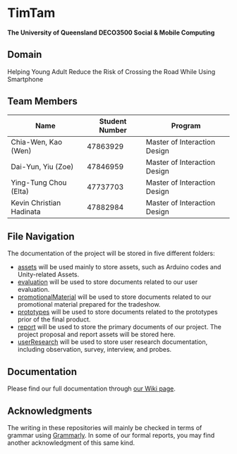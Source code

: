 # TimTam
**The University of Queensland**
**DECO3500 Social & Mobile Computing**

## Domain
Helping Young Adult Reduce the Risk of Crossing the Road While Using Smartphone

## Team Members
| **Name**                 | **Student Number** | **Program**                  |
|--------------------------|--------------------|------------------------------|
| Chia-Wen, Kao (Wen)      | 47863929           | Master of Interaction Design |
| Dai-Yun, Yiu (Zoe)       | 47846959           | Master of Interaction Design |
| Ying-Tung Chou (Elta)    | 47737703           | Master of Interaction Design |
| Kevin Christian Hadinata | 47882984           | Master of Interaction Design |

## File Navigation
The documentation of the project will be stored in five different folders:
- [assets](https://github.com/kevinc45/timtam/tree/main/assets) will be used mainly to store assets, such as Arduino codes and Unity-related Assets.
- [evaluation](https://github.com/kevinc45/timtam/tree/main/evaluation) will be used to store documents related to our user evaluation.
- [promotionalMaterial](https://github.com/kevinc45/timtam/tree/main/promotionalMaterial) will be used to store documents related to our promotional material prepared for the tradeshow.
- [prototypes](https://github.com/kevinc45/timtam/tree/main/prototypes) will be used to store documents related to the prototypes prior of the final product.
- [report](https://github.com/kevinc45/timtam/tree/main/report) will be used to store the primary documents of our project. The project proposal and report assets will be stored here.
- [userResearch](https://github.com/kevinc45/timtam/tree/main/userResearch) will be used to store user research documentation, including observation, survey, interview, and probes.

## Documentation
Please find our full documentation through [our Wiki page](https://github.com/kevinc45/TimTam/wiki).

## Acknowledgments
The writing in these repositories will mainly be checked in terms of grammar using [Grammarly](https://grammarly.com/). In some of our formal reports, you may find another acknowledgment of this same kind.